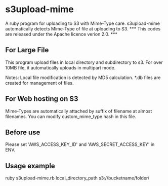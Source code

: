 s3upload-mime
=============

A ruby program for uploading to S3 with Mime-Type care. s3upload-mime automatically detects Mime-Type of file at uploading to S3.
*** This codes are released under the Apache licence verion 2.0. ***

For Large File
-------------------
This program upload files in local directory and subdirectory to s3.
For over 10MB file, it automatically uploads in multipart mode.

Notes:
  Local file modification is detected by MD5 calculation.
  *.db files are created for management of files.

For Web hosting on S3
-------------------------
Mime-Types are automatically attached by suffix of filename at almost filenames.
You can modify custom_mime_type hash in this file.

Before use
------------------
Please set 'AWS_ACCESS_KEY_ID' and 'AWS_SECRET_ACCESS_KEY' in ENV. 

Usage example
------------------
ruby s3upload-mime.rb local_directory_path s3://bucketname/folder/ 
